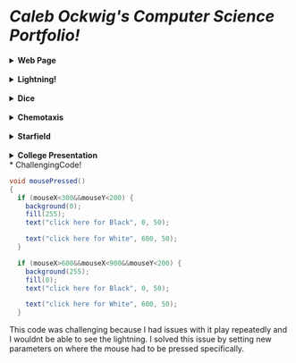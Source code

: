 # _Caleb Ockwig's Computer Science Portfolio!_
<details> 
  <summary><b>Web Page</b></summary> 
  <a href="https://ockwigc.github.io/OckwigWebPage2/">Link!</a>
  
 
  <p> <b>About the Project</b> <br>I thought it was a good way to introduce HTML and CSS into the course. Some problematic areas were lining up the pictures and getting them to show correctly. Other than that I was able to use html to create bodies and headers, and even links to websites (I used the same things here for these links) Anyway, If you wanna see some good pictures of my dog! click it.</p>
  </details>
  <br>

  <details> 
  <summary><b> Lightning!</b></summary>
  <a href="https://ockwigc.github.io/lightning2/">Link!</a>
  <p> <b>About the Project</b> <br> I thought this project was fun. I had some tough time starting out but I figured it out and initally the 'lightning' was supposed to be one color but I thought it looked cooler with it being random and changing color so I kept it. Another feature I added was sthe ability to clear away the screen by making a simple button of if the mouse is clicked between X and Y and then just making the screen either black or white. </p>
  <p>
  </details>
  <br>

  <details><summary> <b>Dice</b> </summary>
  ![alt text](https://imgur.com/a/w5mkYxu "Logo Title Text 1")
  <a href="https://ockwigc.github.io/dice3/">Link!</a>
  <p> <b>About the Project</b> <br> This project was good at re-introducing the Math class and Math.random(). It was fun to make it random colors too. The most challenging part was making the counter. I initially had it as a void method but that wasn't changing the sum the way I wanted it to so I ended up changing it to an int method which solved my issue.</p>
  </details>
  <br>

  <details> <summary> <b>Chemotaxis </b></summary>
  <a href="https://ockwigc.github.io/chemotaxis4/">Link!</a>
  <p> <b>About the Project</b> <br> The hardest part of this was to make the shapes follow you up until it is a box around you. After that they move in a random pattern which brings them around the box where they _might_ be able to touch the mouse.
  </p>
  </details>
  <br>

  <details><summary><b> Starfield</b> </summary>
  <a href="https://ockwigc.github.io/starfield5/">Link!</a>
  <p> <b>About the Project</b> <br> This project offered more experience using the Math class such as Math.cos() and Math.sin(). The hardest part was getting the particles to bounce around the screen and using an interface. </p>
  </details>  
  <br>

  <details> <summary><b> College Presentation </b></summary>
<a href="https://docs.google.com/presentation/d/e/2PACX-1vTOROAp5601MPr28pQ-yjpbVH7zN_lOFOv4SHpJflWcWFjNYG-UB2A5JB_5MDFEKUerzCmiDd7gl286/pub?start=false&loop=false&delayms=3000">Link!</a>
  </details>
* ChallengingCode!

```Java
void mousePressed()
{   
  if (mouseX<300&&mouseY<200) {
    background(0);
    fill(255);
    text("click here for Black", 0, 50);

    text("click here for White", 600, 50);
  }

  if (mouseX>600&&mouseX<900&&mouseY<200) {
    background(255);
    fill(0);
    text("click here for Black", 0, 50);

    text("click here for White", 600, 50);
  }
  ```
This code was challenging because I had issues with it play repeatedly and I wouldnt be able to see the lightning. I solved this issue by setting new parameters on where the mouse had to be pressed specifically.
